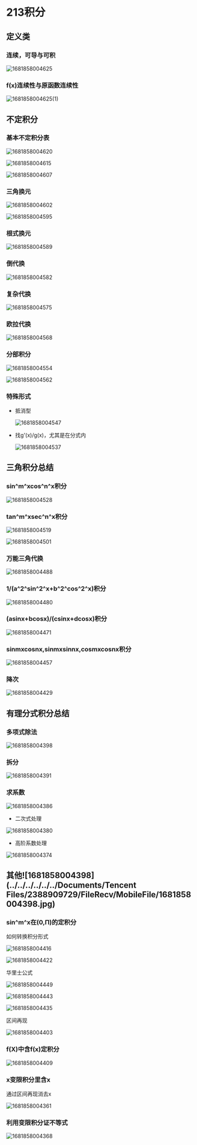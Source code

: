 # 213积分

## 定义类

### 连续，可导与可积

![1681858004625](assets/1681858004625.jpg)

###  f(x)连续性与原函数连续性

![1681858004625(1)](assets/1681858004625(1).jpg)

## 不定积分

### 基本不定积分表

![1681858004620](assets/1681858004620.jpg)

![1681858004615](assets/1681858004615.jpg)

![1681858004607](assets/1681858004607.jpg)

### 三角换元

![1681858004602](assets/1681858004602.jpg)

![1681858004595](assets/1681858004595.jpg)

### 根式换元

![1681858004589](assets/1681858004589.jpg)

### 倒代换

![1681858004582](assets/1681858004582.jpg)

### 复杂代换

![1681858004575](assets/1681858004575.jpg)

### 欧拉代换

![1681858004568](assets/1681858004568.jpg)

### 分部积分

![1681858004554](assets/1681858004554.jpg)

![1681858004562](assets/1681858004562.jpg)

### 特殊形式

* 抵消型

  ![1681858004547](assets/1681858004547.jpg)

* 找g'(x)/g(x)，尤其是在分式内

  ![1681858004537](assets/1681858004537.jpg)

## 三角积分总结

### sin^m^xcos^n^x积分

![1681858004528](assets/1681858004528.jpg)

### tan^m^xsec^n^x积分

![1681858004519](assets/1681858004519.jpg)

![1681858004501](assets/1681858004501.jpg)

### 万能三角代换

![1681858004488](assets/1681858004488.jpg)

### 1/(a^2^sin^2^x+b^2^cos^2^x)积分

![1681858004480](assets/1681858004480.jpg)

### (asinx+bcosx)/(csinx+dcosx)积分

![1681858004471](assets/1681858004471.jpg)

### sinmxcosnx,sinmxsinnx,cosmxcosnx积分

![1681858004457](assets/1681858004457.jpg)

### 降次

![1681858004429](assets/1681858004429.jpg)

## 有理分式积分总结

### 多项式除法

![1681858004398](assets/1681858004398.jpg)

### 拆分

![1681858004391](assets/1681858004391.jpg)

### 求系数

![1681858004386](assets/1681858004386.jpg)

* 二次式处理

![1681858004380](assets/1681858004380.jpg)

* 高阶系数处理

![1681858004374](assets/1681858004374.jpg)

## 其他![1681858004398](../../../../../../Documents/Tencent Files/2388909729/FileRecv/MobileFile/1681858004398.jpg)

### sin^m^x在(0,Π)的定积分

如何转换积分形式

![1681858004416](assets/1681858004416.jpg)

![1681858004422](assets/1681858004422.jpg)

华里士公式

![1681858004449](assets/1681858004449.jpg)

![1681858004443](assets/1681858004443.jpg)

![1681858004435](assets/1681858004435.jpg)

区间再现

![1681858004403](assets/1681858004403.jpg)

### f(X)中含f(x)定积分

![1681858004409](assets/1681858004409.jpg)

### x变限积分里含x

通过区间再现消去x

![1681858004361](assets/1681858004361.jpg)

### 利用变限积分证不等式

![1681858004368](assets/1681858004368.jpg)